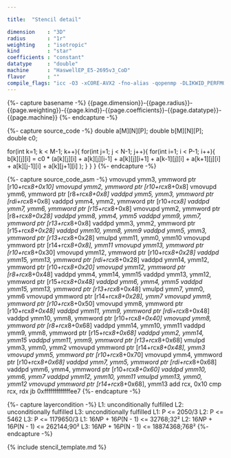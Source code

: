 ```yaml
---

title:  "Stencil detail"

dimension    : "3D"
radius       : "1r"
weighting    : "isotropic"
kind         : "star"
coefficients : "constant"
datatype     : "double"
machine      : "HaswellEP_E5-2695v3_CoD"
flavor       : ""
compile_flags: "icc -O3 -xCORE-AVX2 -fno-alias -qopenmp -DLIKWID_PERFMON -I/mnt/opt/likwid-4.3.2/include -L/mnt/opt/likwid-4.3.2/lib -I./stempel/stempel/headers/ ./stempel/headers/timing.c ./stempel/headers/dummy.c solar_compilable.c -o stencil -llikwid"
---
```


{%- capture basename -%}
{{page.dimension}}-{{page.radius}}-{{page.weighting}}-{{page.kind}}-{{page.coefficients}}-{{page.datatype}}-{{page.machine}}
{%- endcapture -%}

{%- capture source_code -%}
double a[M][N][P];
double b[M][N][P];
double c0;

for(int k=1; k < M-1; k++){
  for(int j=1; j < N-1; j++){
    for(int i=1; i < P-1; i++){
      b[k][j][i] = c0 * (a[k][j][i]
        + a[k][j][i-1] + a[k][j][i+1]
        + a[k-1][j][i] + a[k+1][j][i]
        + a[k][j-1][i] + a[k][j+1][i]
        );
    }
  }
}
{%- endcapture -%}

{%- capture source_code_asm -%}
vmovupd ymm3, ymmword ptr [r10+rcx*8+0x10]
vmovupd ymm2, ymmword ptr [r10+rcx*8+0x8]
vmovupd ymm6, ymmword ptr [r8+rcx*8+0x8]
vaddpd ymm5, ymm3, ymmword ptr [rdi+rcx*8+0x8]
vaddpd ymm4, ymm2, ymmword ptr [r10+rcx*8]
vaddpd ymm7, ymm6, ymmword ptr [r15+rcx*8+0x8]
vmovupd ymm2, ymmword ptr [r8+rcx*8+0x28]
vaddpd ymm8, ymm4, ymm5
vaddpd ymm9, ymm7, ymmword ptr [r13+rcx*8+0x8]
vaddpd ymm3, ymm2, ymmword ptr [r15+rcx*8+0x28]
vaddpd ymm10, ymm8, ymm9
vaddpd ymm5, ymm3, ymmword ptr [r13+rcx*8+0x28]
vmulpd ymm11, ymm0, ymm10
vmovupd ymmword ptr [r14+rcx*8+0x8], ymm11
vmovupd ymm13, ymmword ptr [r10+rcx*8+0x30]
vmovupd ymm12, ymmword ptr [r10+rcx*8+0x28]
vaddpd ymm15, ymm13, ymmword ptr [rdi+rcx*8+0x28]
vaddpd ymm14, ymm12, ymmword ptr [r10+rcx*8+0x20]
vmovupd ymm12, ymmword ptr [r8+rcx*8+0x48]
vaddpd ymm4, ymm14, ymm15
vaddpd ymm13, ymm12, ymmword ptr [r15+rcx*8+0x48]
vaddpd ymm6, ymm4, ymm5
vaddpd ymm15, ymm13, ymmword ptr [r13+rcx*8+0x48]
vmulpd ymm7, ymm0, ymm6
vmovupd ymmword ptr [r14+rcx*8+0x28], ymm7
vmovupd ymm9, ymmword ptr [r10+rcx*8+0x50]
vmovupd ymm8, ymmword ptr [r10+rcx*8+0x48]
vaddpd ymm11, ymm9, ymmword ptr [rdi+rcx*8+0x48]
vaddpd ymm10, ymm8, ymmword ptr [r10+rcx*8+0x40]
vmovupd ymm8, ymmword ptr [r8+rcx*8+0x68]
vaddpd ymm14, ymm10, ymm11
vaddpd ymm9, ymm8, ymmword ptr [r15+rcx*8+0x68]
vaddpd ymm2, ymm14, ymm15
vaddpd ymm11, ymm9, ymmword ptr [r13+rcx*8+0x68]
vmulpd ymm3, ymm0, ymm2
vmovupd ymmword ptr [r14+rcx*8+0x48], ymm3
vmovupd ymm5, ymmword ptr [r10+rcx*8+0x70]
vmovupd ymm4, ymmword ptr [r10+rcx*8+0x68]
vaddpd ymm7, ymm5, ymmword ptr [rdi+rcx*8+0x68]
vaddpd ymm6, ymm4, ymmword ptr [r10+rcx*8+0x60]
vaddpd ymm10, ymm6, ymm7
vaddpd ymm12, ymm10, ymm11
vmulpd ymm13, ymm0, ymm12
vmovupd ymmword ptr [r14+rcx*8+0x68], ymm13
add rcx, 0x10
cmp rcx, rdx
jb 0xfffffffffffffee7
{%- endcapture -%}

{%- capture layercondition -%}
L1: unconditionally fulfilled
L2: unconditionally fulfilled
L3: unconditionally fulfilled
L1: P <= 2050/3
L2: P <= 5462
L3: P <= 1179650/3
L1: 16*N*P + 16*P*(N - 1) <= 32768;32²
L2: 16*N*P + 16*P*(N - 1) <= 262144;90²
L3: 16*N*P + 16*P*(N - 1) <= 18874368;768²
{%- endcapture -%}

{% include stencil_template.md %}

